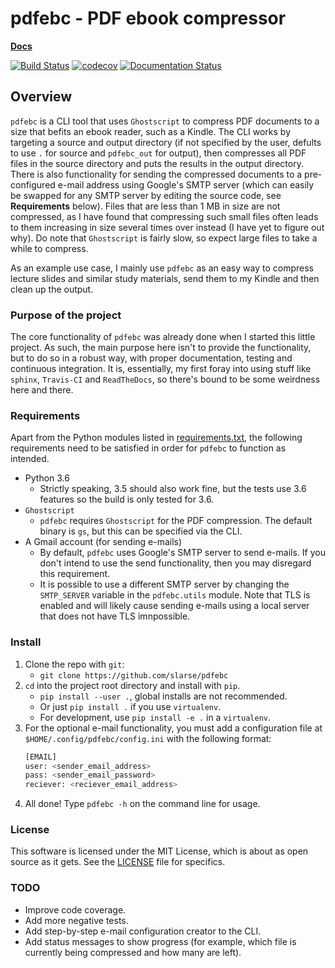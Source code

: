 # pdfebc - PDF ebook compressor

**[Docs](http://pdfebc.readthedocs.io/en/latest/)**

[![Build Status](https://travis-ci.org/slarse/pdfebc.svg?branch=master)](https://travis-ci.org/slarse/pdfebc)
[![codecov](https://codecov.io/gh/slarse/pdfebc/branch/master/graph/badge.svg)](https://codecov.io/gh/slarse/pdfebc)
[![Documentation Status](https://readthedocs.org/projects/pdfebc/badge/?version=latest)](http://pdfebc.readthedocs.io/en/latest/?badge=latest)


## Overview
`pdfebc` is a CLI tool that uses `Ghostscript` to compress PDF documents to a size that befits 
an ebook reader, such as a Kindle. The CLI works by targeting a source and output directory (if 
not specified by the user, defults to use `.` for source and `pdfebc_out` for output), then 
compresses all PDF files in the source directory and puts the results in the output directory. 
There is also functionality for sending the compressed documents to a pre-configured e-mail 
address using Google's SMTP server (which can easily be swapped for any SMTP server by editing 
the source code, see **Requirements** below). Files that are less than 1 MB in size are not 
compressed, as I have found that compressing such small files often leads to them increasing 
in size several times over instead (I have yet to figure out why). Do note that `Ghostscript` 
is fairly slow, so expect large files to take a while to compress.

As an example use case, I mainly use `pdfebc` as an easy way to compress lecture slides and 
similar study materials, send them to my Kindle and then clean up the output.

### Purpose of the project
The core functionality of `pdfebc` was already done when I started this little project. As 
such, the main purpose here isn't to provide the functionality, but to do so in a robust way, 
with proper documentation, testing and continuous integration. It is, essentially, my first 
foray into using stuff like `sphinx`, `Travis-CI` and `ReadTheDocs`, so there's bound to be 
some weirdness here and there.

### Requirements
Apart from the Python modules listed in [requirements.txt](requirements.txt), the following 
requirements need to be satisfied in order for `pdfebc` to function as intended.

* Python 3.6
    - Strictly speaking, 3.5 should also work fine, but the tests use 3.6 features so the
    build is only tested for 3.6.
* `Ghostscript`
    - `pdfebc` requires `Ghostscript` for the PDF compression. The default binary is `gs`,
    but this can be specified via the CLI.
* A Gmail account (for sending e-mails)
    - By default, `pdfebc` uses Google's SMTP server to send e-mails. If you don't intend
    to use the send functionality, then you may disregard this requirement.
    - It is possible to use a different SMTP server by changing the `SMTP_SERVER` variable in the
    `pdfebc.utils` module. Note that TLS is enabled and will likely cause sending e-mails
    using a local server that does not have TLS imnpossible.

### Install
1. Clone the repo with `git`:
    - `git clone https://github.com/slarse/pdfebc`
2. `cd` into the project root directory and install with `pip`.
    - `pip install --user .`, global installs are not recommended.
    - Or just `pip install .` if you use `virtualenv`.
    - For development, use `pip install -e .` in a `virtualenv`.
3. For the optional e-mail functionality, you must add a configuration file at 
`$HOME/.config/pdfebc/config.ini` with the following format:
    ```bash
    [EMAIL]
    user: <sender_email_address>
    pass: <sender_email_password>
    reciever: <reciever_email_address>
    ```
4. All done! Type `pdfebc -h` on the command line for usage.

### License
This software is licensed under the MIT License, which is about as open source as it gets. 
See the [LICENSE](LICENSE) file for specifics.

### TODO
* Improve code coverage.
* Add more negative tests.
* Add step-by-step e-mail configuration creator to the CLI.
* Add status messages to show progress (for example, which file is currently being 
compressed and how many are left).
